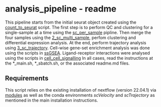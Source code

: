 # analysis_pipeline - readme

This pipeline starts from the initial seurat object created using the [count_to_seurat](../pre_processing/count_to_seurat/count_to_seurat_main.sh) script. The first step is to perform QC and clustering for a single-sample at a time using the [sc_per_sample](analysis_pipeline/1_sc_per_sample) pipline. Then merge the four samples using the [2_sc_multi_sample](analysis_pipeline/2_sc_multi_sample), perfom clustering and differential expression analysis. At the end, perform trajectory analysis using [3_sc_trajectory](analysis_pipeline/3_sc_trajectory). Cell-wise gene-set enrichment analysis was done using the scripts in [ssGSEA](ssGSEA/ssGSEA_sbatch.sh). Ligand-receptor interactions were analysed using the scripts in [cell_cell_signalling](cell_cell_signalling)  In all cases, read the instructions at the *_main.sh, *_sbatch.sh, or the associated readme.md files.

## Requirements

This script relies on the existing installation of nextflow (version 22.04.1) via [modules](https://modules.readthedocs.io/en/latest/) as well as the conda environments *scVelocity* and *scTrajectory* as mentioned in the main installation instructions.
